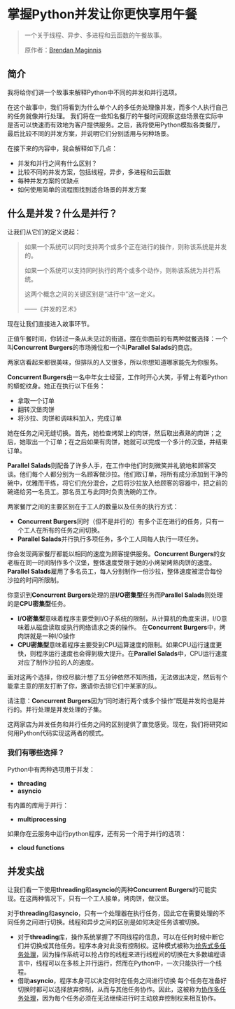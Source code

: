 # 掌握Python并发让你更快享用午餐

> 一个关于线程、异步、多进程和云函数的午餐故事。
>
> 原作者：[Brendan Maginnis](https://sourcery.ai/blog/concurrency/)

## 简介

我将给你们讲一个故事来解释Python中不同的并发和并行选项。

在这个故事中，我们将看到为什么单个人的多任务处理像并发，而多个人执行自己的任务就像并行处理。 我们将在一些知名餐厅的午餐时间观察这些场景在实际中是否可以快速而有效地为客户提供服务。之后，我将使用Python模拟各类餐厅，最后比较不同的并发方案，并说明它们分别适用与何种场景。

在接下来的内容中，我会解释如下几点：

* 并发和并行之间有什么区别？
* 比较不同的并发方案，包括线程，异步，多进程和云函数
* 每种并发方案的优缺点
* 如何使用简单的流程图找到适合场景的并发方案



## 什么是并发？什么是并行？

让我们从它们的定义说起：

>如果一个系统可以同时支持两个或多个正在进行的操作，则称该系统是并发的。
>
>如果一个系统可以支持同时执行的两个或多个动作，则称该系统为并行系统。
>
>这两个概念之间的关键区别是“进行中”这一定义。
>
>——《并发的艺术》

现在让我们直接进入故事环节。

正值午餐时间，你转过一条从未见过的街道。摆在你面前的有两种就餐选择：一个叫**Concurrent Burgers**的市场摊位和一个叫**Parallel Salads**的商店。

两家店看起来都很美味，但排队的人又很多，所以你想知道哪家能先为你服务。

**Concurrent Burgers**由一名中年女士经营，工作时开心大笑，手臂上有着Python的蟒蛇纹身。她正在执行以下任务：

* 拿取一个订单
* 翻转汉堡肉饼
* 将沙拉、肉饼和调味料加入，完成订单

她在任务之间无缝切换。首先，她检查烤架上的肉饼，然后取出煮熟的肉饼；之后，她取出一个订单；在之后如果有肉饼，她就可以完成一个多汁的汉堡，并结束订单。

**Parallel Salads**则配备了许多人手，在工作中他们时刻微笑并礼貌地和顾客交谈。他们每个人都分别为一名顾客做沙拉。他们取订单，将所有成分添加到干净的碗中，优雅而干练，将它们充分混合，之后将沙拉放入给顾客的容器中，把之前的碗递给另一名员工。那名员工与此同时负责洗碗的工作。

两家餐厅之间的主要区别在于工人的数量以及任务的执行方式：

* **Concurrent Burgers**同时（但不是并行的）有多个正在进行的任务，只有一个工人在所有的任务之间切换。
* **Parallel Salads**并行执行多项任务，多个工人同每人执行一项任务。

你会发现两家餐厅都能以相同的速度为顾客提供服务。**Concurrent Burgers**的女老板在同一时间制作多个汉堡，整体速度受限于她的小烤架烤熟肉饼的速度。**Parallel Salads**雇用了多名员工，每人分别制作一份沙拉，整体速度被混合每份沙拉的时间所限制。

你意识到**Concurrent Burgers**处理的是**I/O密集型**任务而**Parallel Salads**则处理的是**CPU密集型**任务。

* **I/O密集型**意味着程序主要受到I/O子系统的限制，从计算机的角度来讲，I/O意味着从磁盘读取或执行网络请求之类的操作。 在**Concurrent Burgers**中，烤肉饼就是一种I/O操作
* **CPU密集型**意味着程序主要受到CPU运算速度的限制。如果CPU运行速度更快，则程序运行速度也会得到极大提升。在**Parallel Salads**中，CPU运行速度对应了制作沙拉的人的速度。

面对这两个选择，你绞尽脑汁想了五分钟依然不知所措，无法做出决定，然后有个能拿主意的朋友打断了你，邀请你去排它们中某家的队。

请注意：**Concurrent Burgers**因为“同时进行两个或多个操作”既是并发的也是并行的。并行处理是并发处理的子集。

这两家店为并发任务和并行任务之间的区别提供了直觉感受。现在，我们将研究如何用Python代码实现这两者的模式。



### 我们有哪些选择？

Python中有两种选项用于并发：

* **threading**
* **asyncio**

有内置的库用于并行：

* **multiprocessing**

如果你在云服务中运行python程序，还有另一个用于并行的选项：

* **cloud functions**



## 并发实战

让我们看一下使用**threading**和**asyncio**的两种**Concurrent Burgers**的可能实现。在这两种情况下，只有一个工人接单，烤肉饼，做汉堡。

对于**threading**和**asyncio**，只有一个处理器在执行任务，因此它在需要处理的不同任务之间进行切换。线程和异步之间的区别是如何决定任务该被切换。

* 对于**threading**库，操作系统掌握了不同线程的信息，可以在任何时候中断它们并切换成其他任务。程序本身对此没有控制权。这种模式被称为[抢先式多任务处理](https://en.wikipedia.org/wiki/Preemption_%28computing%29#Preemptive_multitasking)，因为操作系统可以抢占你的线程来进行线程间的切换在大多数编程语言中，线程可以在多核上并行运行，然而在Python中，一次只能执行一个线程。
* 借助**asyncio**，程序本身可以决定何时在任务之间进行切换 每个任务在准备好切换时都可以选择放弃控制，从而与其他任务协作。因此，这被称为[协作多任务处理](https://en.wikipedia.org/wiki/Cooperative_multitasking)，因为每个任务必须在无法继续进行时主动放弃控制权来相互协作。